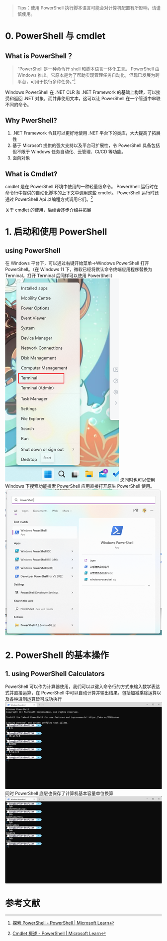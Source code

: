 >Tips：使用 PowerShell 执行脚本语言可能会对计算机配置有所影响，请谨慎使用。

# 0. PowerShell 与 cmdlet
## What is PowerShell？
>“PowerShell 是一种命令行 shell 和脚本语言一体化工具。 PowerShell 由 Windows 推出。它原本是为了帮助实现管理任务自动化，但现已发展为跨平台，可用于执行多种任务。”[^1]

Windows PowerShell 在 .NET CLR 和 .NET Framework 的基础上构建，可以接受和返回 .NET 对象，而并非使用文本，这可以让 PowerShell 在一个管道中串联不同的命令。

##  Why PwerShell?
1. .NET Framework 令其可以更好地使用 .NET 平台下的类库，大大提高了拓展性
2. 基于 Microsoft 提供的强大支持以及平台可扩展性，令 PowerShell 具备包括但不限于 Windows 任务自动化、云管理、CI/CD 等功能。
3. 面向对象

## What is Cmdlet?
cmdlet 是在 PowerShell 环境中使用的一种轻量级命令。 PowerShell 运行时在命令行中提供的自动化脚本的上下文中调用这些 cmdlet。 PowerShell 运行时还通过 PowerShell Api 以编程方式调用它们。[^2]

关于 cmdlet 的使用，后续会逐步介绍并拓展

# 1. 启动和使用 PowerShell

## using PowerShell
在 Windows 平台下，可以通过右键开始菜单->Windows PowerShell 打开 PowerShell。（在 Windows 11 下，微软已经将默认命令终端应用程序替换为 Terminal，打开 Terminal 后同样可以使用 PowerShell）
![](https://github.com/SoGeek-Studio/PowerShell_Note/blob/main/image/PowerShell/Pasted%20image%2020221005194251.png)
您同时也可以使用 Windows 下搜索功能搜索 PowerShell 应用直接打开原生 PowerShell 使用。
![](https://github.com/SoGeek-Studio/PowerShell_Note/blob/main/image/PowerShell/Pasted%20image%2020221005194531.png)

# 2. PowerShell 的基本操作
## 1. using PowerShell Calculators
PowerShell 可以作为计算器使用，我们可以以键入命令行的方式来输入数学表达式并直接运算，在 PowerShell 中可以自动计算并输出结果。包括加减乘除运算以及各种进制运算皆可成功执行
![](https://github.com/SoGeek-Studio/PowerShell_Note/blob/main/image/PowerShell/Pasted%20image%2020221005195556.png)
同时 PowerShell 底层也保存了计算机基本容量单位换算
![](https://github.com/SoGeek-Studio/PowerShell_Note/blob/main/image/PowerShell/Pasted%20image%2020221005195734.png)

# 参考文献

[^1]:[探索 PowerShell - PowerShell | Microsoft Learn](https://learn.microsoft.com/zh-cn/powershell/scripting/discover-powershell?source=recommendations&view=powershell-7.2 )
[^2]: [Cmdlet 概述 - PowerShell | Microsoft Learn](https://learn.microsoft.com/zh-cn/powershell/scripting/developer/cmdlet/cmdlet-overview?view=powershell-7.2&viewFallbackFrom=powershell-6)
